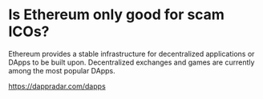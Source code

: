 # Is Ethereum only good for scam ICOs?

Ethereum provides a stable infrastructure for decentralized applications or DApps to be built upon. Decentralized exchanges and games are currently among the most popular DApps. 

https://dappradar.com/dapps

